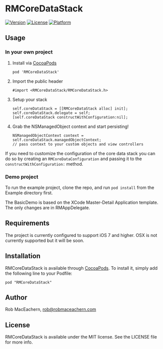 # RMCoreDataStack

[![Version](https://img.shields.io/cocoapods/v/RMCoreDataStack.svg?style=flat)](http://cocoadocs.org/docsets/RMCoreDataStack)
[![License](https://img.shields.io/cocoapods/l/RMCoreDataStack.svg?style=flat)](http://cocoadocs.org/docsets/RMCoreDataStack)
[![Platform](https://img.shields.io/cocoapods/p/RMCoreDataStack.svg?style=flat)](http://cocoadocs.org/docsets/RMCoreDataStack)

## Usage

### In your own project

1. Install via [CocoaPods](http://cocoapods.org/)
	
	```
	pod 'RMCoreDataStack'
	```
2. Import the public header

	```
	#import <RMCoreDataStack/RMCoreDataStack.h>
	```
3. Setup your stack

    ```
    self.coreDataStack = [[RMCoreDataStack alloc] init];
    self.coreDataStack.delegate = self;
    [self.coreDataStack constructWithConfiguration:nil];
    ```
    
4. Grab the NSManagedObject context and start persisting!

    ```
    NSManagedObjectContext context = self.coreDataStack.managedObjectContext;
    // pass context to your custom objects and view controllers
    ```
    
If you need to customize the configuration of the core data stack you can do so by creating an ```RMCoreDataConfiguration``` and passing it to the ```constructWithConfiguration:``` method.

### Demo project

To run the example project, clone the repo, and run `pod install` from the Example directory first.

The BasicDemo is based on the XCode Master-Detail Application template. The only changes are in RMAppDelegate.

## Requirements

The project is currently configured to support iOS 7 and higher. OSX is not currently supported but it will be soon.

## Installation

RMCoreDataStack is available through [CocoaPods](http://cocoapods.org). To install
it, simply add the following line to your Podfile:

    pod "RMCoreDataStack"

## Author

Rob MacEachern, rob@robmaceachern.com

## License

RMCoreDataStack is available under the MIT license. See the LICENSE file for more info.

